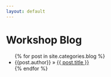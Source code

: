 ```yaml
---
layout: default
---
```


# Workshop Blog

<ul class="posts">
  {% for post in site.categories.blog %}
    <li>{{post.author}} » <a href="{{ site.baseurl }}{{ post.url }}">{{ post.title }}</a></li>
  {% endfor %}
</ul>
